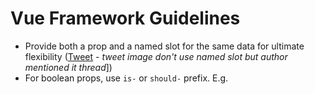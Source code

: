 # Vue Framework Guidelines

- Provide both a prop and a named slot for the same data for ultimate flexibility ([Tweet](https://twitter.com/danielkelly_io/status/1742564440287957489) - _tweet image don't use named slot but author mentioned it thread_])
- For boolean props, use `is-` or `should-` prefix. E.g. <SomeComponent is-active />
